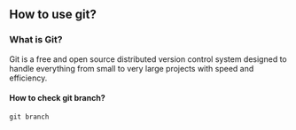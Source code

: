 ## How to use git?
### What is Git?

<p>Git is a free and open source distributed version control system designed to handle everything from small to very large projects with speed and efficiency.</p>

#### How to check git branch?
``` git branch ```
